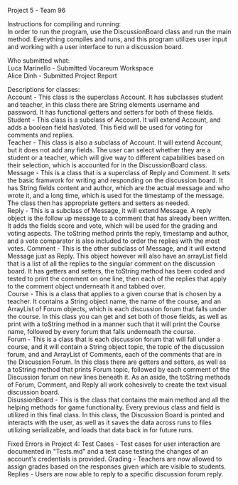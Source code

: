 Project 5 - Team 96            

Instructions for compiling and running:               
In order to run the program, use the DiscussionBoard class and run the main method. Everything compiles and runs, and this program utilizes user input and working with a user interface to run a discussion board.                   

Who submitted what:                                 
Luca Marinello - Submitted Vocareum Workspace                       
Alice Dinh - Submitted Project Report                               

Descriptions for classes:                                               
Account - This class is the superclass Account. It has subclasses student and teacher, in this class there are String elements username and password. It has functional getters and setters for both of these fields.                           
Student - This class is a subclass of Account. It will extend Account, and adds a boolean field hasVoted. This field will be used for voting for comments and replies.                                                
Teacher - This class is also a subclass of Account. It will extend Account, but it does not add any fields. The user can select whether they are a student or a teacher, which will give way to different capabilities based on their selection, which is accounted for in the DiscussionBoard class.                                                                     
Message - This is a class that is a superclass of Reply and Comment. It sets the basic framwork for writing and responding on the discussion board. It has String fields content and author, which are the actual message and who wrote it, and a long time, which is used for the timestamp of the message. The class then has appropriate getters and setters as needed.                    
Reply - This is a subclass of Message, it will extend Message. A reply object is the follow up message to a comment that has already been written. It adds the fields score and vote, which will be used for the grading and voting aspects. The toString method prints the reply, timestamp and author, and a vote comparator is also included to order the replies with the most votes. Comment - This is the other subclass of Message, and it will extend Message just as Reply. This object however will also have an arrayList field that is a list of all the replies to the singular comment on the discussion board. It has getters and setters, the toString method has been coded and tested to print the comment on one line, then each of the replies that apply to the comment object underneath it and tabbed over.                                      
Course - This is a class that applies to a given course that is chosen by a teacher. It contains a String object name, the name of the course, and an ArrayList of Forum objects, which is each discussion forum that falls under the course. In this class you can get and set both of those fields, as well as print with a toString method in a manner such that it will print the Course name, followed by every forum that falls underneath the course.                                            
Forum - This is a class that is each discussion forum that will fall under a course, and it will contain a String object topic, the topic of the discussion forum, and and ArrayList of Comments, each of the comments that are in the Discussion Forum. In this class there are getters and setters, as well as a toString method that prints Forum topic, followed by each comment of the Discussion forum on new lines beneath it. As an aside, the toString methods of Forum, Comment, and Reply all work cohesively to create the text visual discussion board.                                                    
DisussionBoard - This is the class that contains the main method and all the helping methods for game functionality. Every previous class and field is utilized in this final class. In this class, the Discussion Board is printed and interacts with the user, as well as it saves the data across runs to files utilizing serializable, and loads that data back in for future runs.

Fixed Errors in Project 4: 
Test Cases - Test cases for user interaction are documented in "Tests.md" and a test case testing the changes of an account's credentials is provided. 
Grading - Teachers are now allowed to assign grades based on the responses given which are visible to students. 
Replies - Users are now able to reply to a specific discussion forum reply. 
